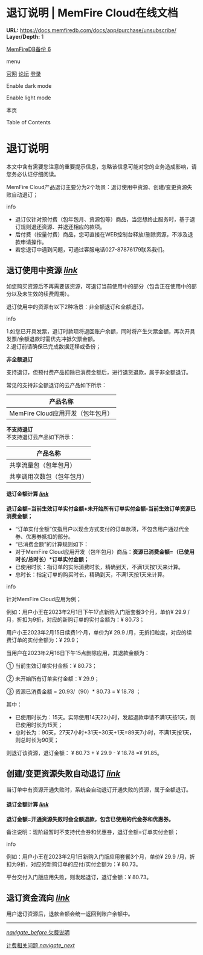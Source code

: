 # 退订说明 | MemFire Cloud在线文档

**URL:** https://docs.memfiredb.com/docs/app/purchase/unsubscribe/
**Layer/Depth:** 1

[MemFireDB备份 6](/)

menu

[官网](https://memfiredb.com/)
[论坛](https://community.memfiredb.com/)
[登录](https://cloud.memfiredb.com/auth/login)

Enable dark mode

Enable light mode

本页

Table of Contents

# 退订说明

本文中含有需要您注意的重要提示信息，忽略该信息可能对您的业务造成影响，请您务必认证仔细阅读。

MemFire Cloud产品退订主要分为2个场景：退订使用中资源、创建/变更资源失败自动退订；

info

* 退订仅针对预付费（包年包月、资源包等）商品，当您想终止服务时，基于退订规则退还资源、并退还相应的款项。
* 后付费（按量付费）商品，您可直接在WEB控制台释放/删除资源，不涉及退款申请操作。
* 若您退订中遇到问题，可通过客服电话027-87876179联系我们。

## 退订使用中资源 [*link*](#%e9%80%80%e8%ae%a2%e4%bd%bf%e7%94%a8%e4%b8%ad%e8%b5%84%e6%ba%90)

如您购买资源后不再需要该资源，可退订当前使用中的部分（包含正在使用中的部分以及未生效的续费周期）。

退订使用中的资源有以下2种场景：非全额退订和全额退订。

info

1.如您已开具发票，退订时款项将退回账户余额，同时将产生欠票金额，再次开具发票/余额退款时需优先冲抵欠票金额。  
2.退订前请确保已完成数据迁移或备份；

**非全额退订**

支持退订，但预付费产品扣除已消费金额后，进行退货退款，属于非全额退订。

常见的支持非全额退订的云产品如下所示：

| 产品名称 |
| --- |
| MemFire Cloud应用开发（包年包月） |

**不支持退订**  
不支持退订云产品如下所示：

| 产品名称 |
| --- |
| 共享流量包（包年包月） |
| 共享调用次数包（包年包月） |

#### **退订金额计算** [*link*](#%e9%80%80%e8%ae%a2%e9%87%91%e9%a2%9d%e8%ae%a1%e7%ae%97)

**退订金额=当前生效订单实付金额+未开始所有订单实付金额-当前生效订单资源已消费金额；**

* “订单实付金额”仅指用户以现金方式支付的订单款项，不包含用户通过代金券、优惠券抵扣的部分。
* “已消费金额”的计算规则如下：
* 对于MemFire Cloud应用开发（包年包月）商品：**资源已消费金额=（已使用时长/总时长）\*订单实付金额；**
* 已使用时长：指订单的实际消费时长，精确到天，不满1天按1天来计算。
* 总时长：指定订单的购买时长，精确到天，不满1天按1天来计算。

info

针对MemFire Cloud应用为例；

例如：用户小王在2023年2月1日下午17点新购入门版套餐3个月，单价¥ 29.9 /月，折扣为9折，对应的新购订单的实付金额为：¥ 80.73；

用户小王2023年2月15日续费1个月，单价为¥ 29.9 /月，无折扣粒度，对应的续费订单的实付金额为：¥ 29.9；

当用户在2023年2月16日下午15点删除应用，其退款金额为：

① 当前生效订单实付金额：¥ 80.73；

② 未开始所有订单实付金额：¥ 29.9；

③ 资源已消费金额 = 20.93/（90）\* 80.73 = ¥ 18.78 ；

其中：

* 已使用时长为：15天。实际使用14天22小时，发起退款申请不满1天按1天，则已使用时长为15天；
* 总时长为：90天，27天7小时+31天+30天+1天=89天7小时，不满1天按1天，则总时长为90天；

则退订该资源，退订金额： ¥ 80.73 + ¥ 29.9 - ¥ 18.78 =¥ 91.85。

## 创建/变更资源失败自动退订 [*link*](#%e5%88%9b%e5%bb%ba%e5%8f%98%e6%9b%b4%e8%b5%84%e6%ba%90%e5%a4%b1%e8%b4%a5%e8%87%aa%e5%8a%a8%e9%80%80%e8%ae%a2)

当订单中有资源开通失败时，系统会自动退订开通失败的资源，属于全额退订。

#### **退订金额计算** [*link*](#%e9%80%80%e8%ae%a2%e9%87%91%e9%a2%9d%e8%ae%a1%e7%ae%97-1)

**退订金额=开通资源失败时会全额退款，包含已使用的代金券和优惠券。**

备注说明：现阶段暂时不支持代金券和优惠券，退订金额=订单实付金额；

info

例如：用户小王在2023年2月1日新购入门版应用套餐3个月，单价¥ 29.9 /月，折扣为9折，对应的新购订单的应付/实付金额为：¥ 80.73。

平台交付入门版应用失败，则发起退订，退订金额：¥ 80.73。

## 退订资金流向 [*link*](#%e9%80%80%e8%ae%a2%e8%b5%84%e9%87%91%e6%b5%81%e5%90%91)

用户退订资源后，退款金额会统一返回到账户余额中。

---

[*navigate\_before* 欠费说明](/docs/app/purchase/arrears/)

[计费相关问题 *navigate\_next*](/docs/app/purchase/qa/)